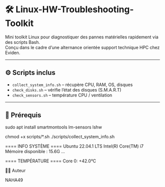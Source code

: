 # 🛠️ Linux-HW-Troubleshooting-Toolkit

Mini toolkit Linux pour diagnostiquer des pannes matérielles rapidement via des scripts Bash.  
Conçu dans le cadre d’une alternance orientée support technique HPC chez Eviden.

---

## ⚙️ Scripts inclus

- `collect_system_info.sh` – récupère CPU, RAM, OS, disques
- `check_disks.sh` – vérifie l’état des disques (S.M.A.R.T)
- `check_sensors.sh` – température CPU / ventilation

---

## 🔧 Prérequis


sudo apt install smartmontools lm-sensors lshw

chmod +x scripts/*.sh
./scripts/collect_system_info.sh

==== INFO SYSTÈME ====
Ubuntu 22.04.1 LTS
Intel(R) Core(TM) i7
Mémoire disponible : 15.6G
...

==== TEMPÉRATURE ====
Core 0:       +42.0°C


👨‍💻 Auteur

NAHA49
